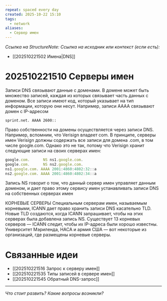 ```yaml
---
repeat: spaced every day
created: 2025-10-22 15:10
tags:
  - network
aliases:
  - Сервер имен
---
```

*Ссылка на StructureNote:*
*Ссылка на исходник или контекст (если есть):*
- [[202510221502 Имена|DNS]]

# 202510221510 Серверы имен

Записи DNS связывают данные с доменами. В домене может быть множество записей, каждая из которых связывает часть данных с доменом. Все записи имеют код, который указывает на тип информации, которую они несут. Например, записи AAAA связывают домен с IP-адресом

```
sprint.net. AAAA 2600::
```

Право собственности на домены осуществляется через записи DNS. Например, вспомним, что Verisign владеет com. В принципе, серверы имен Verisign должны содержать все записи для домена .com, в том числе google.com. Однако это не так, потому что Verisign хранит следующие записи на своих серверах имен:

```ts
google.com.      NS ns1.google.com. 
google.com.      NS ns2.google.com. 
ns1.google.com. AAAA 2001:4860:4802:32::a 
ns2.google.com. AAAA 2001:4860:4802:34::a
```

Запись NS говорит о том, что данный сервер имен управляет данным доменом, и дает право этому сервису имен устанавливать записи DNS на собственных серверах имен

КОРНЕВЫЕ СЕРВЕРЫ Специальным серверам имен‚ называемым корневыми‚ ICANN дает право хранить записи DNS касательно TLD. Новые TLD создаются‚ когда ICANN запрашивает‚ чтобы на этих серверах была добавлена запись NS. Существует 13 корневых серверов — ICANN следит‚ чтобы их IP-адреса были хорошо известны. Университет Мэриленда, НАСА и армия США — вот некоторые из организаций, где размещены корневые серверы.

# Связанные идеи

- [[202510221516 Запрос к серверу имен]]
- [[202510221535 Типы записей в сервере имен]]
- [[202510221545 Обратный DNS-запрос]]

---

*Что стоит развить? Какие вопросы возникли?*
